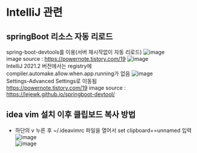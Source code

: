# IntelliJ 관련
## springBoot 리소스 자동 리로드
spring-boot-devtools를 이용(서버 재시작없이 자동 리로드)
![image](https://user-images.githubusercontent.com/44331989/130376931-0a15fcb0-f05e-43d7-9a25-90b7fd0440ad.png) <br>
image source : https://powernote.tistory.com/19
![image](https://user-images.githubusercontent.com/44331989/130309728-1e26011a-7c96-489e-9d08-67ae9f16b751.png) <br>
IntelliJ 2021.2 버전에서는 registry에 compiler.automake.allow.when.app.running가 없음
![image](https://user-images.githubusercontent.com/44331989/130309763-85d50aea-7639-493b-b1bc-134617442cb3.png) <br>
Settings-Advanced Settings로 이동됨 <br>
https://powernote.tistory.com/19
image source : https://lejewk.github.io/springboot-devtool/

## idea vim 설치 이후 클립보드 복사 방법
* 하단의 v 누른 후 ~/.ideavimrc 파일을 열어서 set clipboard+=unnamed 입력 <br>
![image](https://user-images.githubusercontent.com/44331989/134801322-65f616f8-eb2b-415c-9a89-db2931537b6c.png) <br>
![image](https://user-images.githubusercontent.com/44331989/134801373-1d475424-e620-4a29-9cae-e820320dd817.png) <br>
